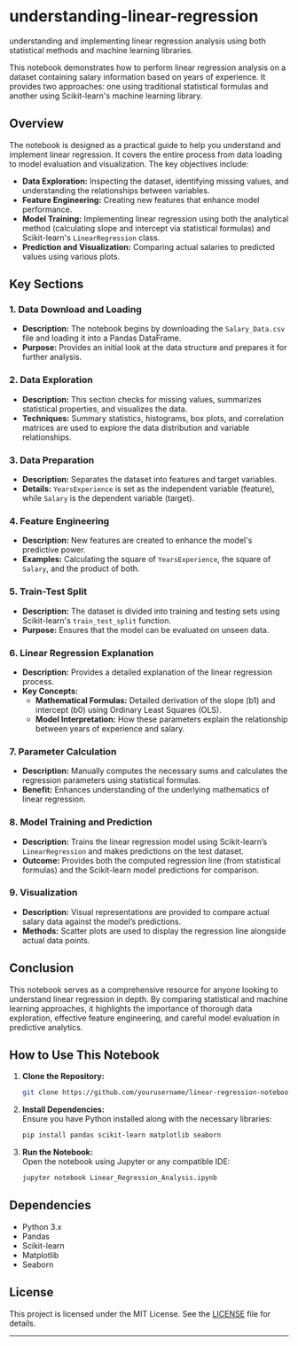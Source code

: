 # understanding-linear-regression
understanding and implementing linear regression analysis using both statistical methods and machine learning libraries.

This notebook demonstrates how to perform linear regression analysis on a dataset containing salary information based on years of experience. It provides two approaches: one using traditional statistical formulas and another using Scikit-learn's machine learning library.

## Overview

The notebook is designed as a practical guide to help you understand and implement linear regression. It covers the entire process from data loading to model evaluation and visualization. The key objectives include:

- **Data Exploration:** Inspecting the dataset, identifying missing values, and understanding the relationships between variables.
- **Feature Engineering:** Creating new features that enhance model performance.
- **Model Training:** Implementing linear regression using both the analytical method (calculating slope and intercept via statistical formulas) and Scikit-learn's `LinearRegression` class.
- **Prediction and Visualization:** Comparing actual salaries to predicted values using various plots.

## Key Sections

### 1. Data Download and Loading
- **Description:** The notebook begins by downloading the `Salary_Data.csv` file and loading it into a Pandas DataFrame.
- **Purpose:** Provides an initial look at the data structure and prepares it for further analysis.

### 2. Data Exploration
- **Description:** This section checks for missing values, summarizes statistical properties, and visualizes the data.
- **Techniques:** Summary statistics, histograms, box plots, and correlation matrices are used to explore the data distribution and variable relationships.

### 3. Data Preparation
- **Description:** Separates the dataset into features and target variables.
- **Details:** `YearsExperience` is set as the independent variable (feature), while `Salary` is the dependent variable (target).

### 4. Feature Engineering
- **Description:** New features are created to enhance the model's predictive power.
- **Examples:** Calculating the square of `YearsExperience`, the square of `Salary`, and the product of both.

### 5. Train-Test Split
- **Description:** The dataset is divided into training and testing sets using Scikit-learn's `train_test_split` function.
- **Purpose:** Ensures that the model can be evaluated on unseen data.

### 6. Linear Regression Explanation
- **Description:** Provides a detailed explanation of the linear regression process.
- **Key Concepts:** 
  - **Mathematical Formulas:** Detailed derivation of the slope (b1) and intercept (b0) using Ordinary Least Squares (OLS).
  - **Model Interpretation:** How these parameters explain the relationship between years of experience and salary.

### 7. Parameter Calculation
- **Description:** Manually computes the necessary sums and calculates the regression parameters using statistical formulas.
- **Benefit:** Enhances understanding of the underlying mathematics of linear regression.

### 8. Model Training and Prediction
- **Description:** Trains the linear regression model using Scikit-learn’s `LinearRegression` and makes predictions on the test dataset.
- **Outcome:** Provides both the computed regression line (from statistical formulas) and the Scikit-learn model predictions for comparison.

### 9. Visualization
- **Description:** Visual representations are provided to compare actual salary data against the model’s predictions.
- **Methods:** Scatter plots are used to display the regression line alongside actual data points.

## Conclusion

This notebook serves as a comprehensive resource for anyone looking to understand linear regression in depth. By comparing statistical and machine learning approaches, it highlights the importance of thorough data exploration, effective feature engineering, and careful model evaluation in predictive analytics.

## How to Use This Notebook

1. **Clone the Repository:**  
   ```bash
   git clone https://github.com/yourusername/linear-regression-notebook.git
   ```
2. **Install Dependencies:**  
   Ensure you have Python installed along with the necessary libraries:
   ```bash
   pip install pandas scikit-learn matplotlib seaborn
   ```
3. **Run the Notebook:**  
   Open the notebook using Jupyter or any compatible IDE:
   ```bash
   jupyter notebook Linear_Regression_Analysis.ipynb
   ```

## Dependencies

- Python 3.x
- Pandas
- Scikit-learn
- Matplotlib
- Seaborn

## License

This project is licensed under the MIT License. See the [LICENSE](LICENSE) file for details.

---
